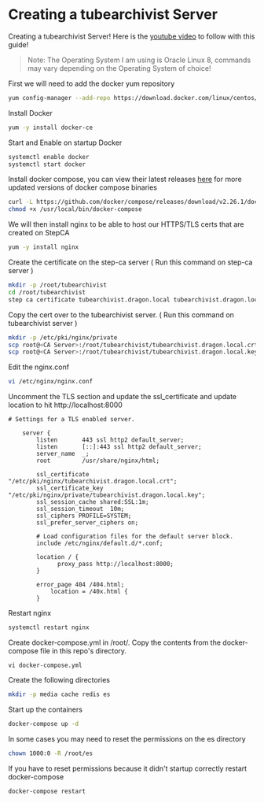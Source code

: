 # Creating a tubearchivist Server
Creating a tubearchivist Server! Here is the [youtube video](https://www.youtube.com/watch?v=vS9uABQ61cc&list=PLhkW8M2MBf-H33LeTrVMc0LwN3EuOqGQV&index=42&pp=gAQBiAQB) to follow with this guide!

> Note: The Operating System I am using is Oracle Linux 8, commands may vary depending on the Operating System of choice!


First we will need to add the docker yum repository
```sh
yum config-manager --add-repo https://download.docker.com/linux/centos/docker-ce.repo
```

Install Docker 
```sh
yum -y install docker-ce
```

Start and Enable on startup Docker 
```sh
systemctl enable docker 
systemctl start docker 
```

Install docker compose, you can view their latest releases [here](https://github.com/docker/compose/releases/) for more updated versions of docker compose binaries 
```sh
curl -L https://github.com/docker/compose/releases/download/v2.26.1/docker-compose-linux-x86_64 -o /usr/local/bin/docker-compose
chmod +x /usr/local/bin/docker-compose
```

We will then install nginx to be able to host our HTTPS/TLS certs that are created on StepCA 
```sh
yum -y install nginx
```

Create the certificate on the step-ca server ( Run this command on step-ca server )
```sh
mkdir -p /root/tubearchivist
cd /root/tubearchivist 
step ca certificate tubearchivist.dragon.local tubearchivist.dragon.local.crt tubearchivist.dragon.local.key
```

Copy the cert over to the tubearchivist server. ( Run this command on tubearchivist server )
```sh
mkdir -p /etc/pki/nginx/private
scp root@<CA Server>:/root/tubearchivist/tubearchivist.dragon.local.crt /etc/pki/nginx/tubearchivist.dragon.local.crt
scp root@<CA Server>:/root/tubearchivist/tubearchivist.dragon.local.key /etc/pki/nginx/private/tubearchivist.asgard.local.key
```

Edit the nginx.conf 
```sh
vi /etc/nginx/nginx.conf
```

Uncomment the TLS section and update the ssl_certificate and update location to hit http://localhost:8000
```
# Settings for a TLS enabled server.

    server {
        listen       443 ssl http2 default_server;
        listen       [::]:443 ssl http2 default_server;
        server_name  _;
        root         /usr/share/nginx/html;

        ssl_certificate "/etc/pki/nginx/tubearchivist.dragon.local.crt";
        ssl_certificate_key "/etc/pki/nginx/private/tubearchivist.dragon.local.key";
        ssl_session_cache shared:SSL:1m;
        ssl_session_timeout  10m;
        ssl_ciphers PROFILE=SYSTEM;
        ssl_prefer_server_ciphers on;

        # Load configuration files for the default server block.
        include /etc/nginx/default.d/*.conf;

        location / {
	          proxy_pass http://localhost:8000;
        }

        error_page 404 /404.html;
            location = /40x.html {
        }

```

Restart nginx 
```sh
systemctl restart nginx
```

Create docker-compose.yml in /root/. Copy the contents from the docker-compose file in this repo's directory. 
```
vi docker-compose.yml 
```

Create the following directories 
```sh
mkdir -p media cache redis es
```


Start up the containers
```sh
docker-compose up -d 
```

In some cases you may need to reset the permissions on the es directory 
```sh
chown 1000:0 -R /root/es
```

If you have to reset permissions because it didn't startup correctly restart docker-compose
```sh
docker-compose restart 
```